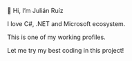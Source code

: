 👋 Hi, I’m Julián Ruíz

I love C#, .NET and Microsoft ecosystem.

This is one of my working profiles.

Let me try my best coding in this project!
